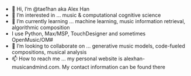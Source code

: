 - 👋 Hi, I’m @tae1han aka Alex Han
- 👀 I’m interested in ... music & computational cognitive science
- 🌱 I’m currently learning ... machine learning, music information retrieval, algorithmic composition
- I use Python, Max/MSP, TouchDesigner and sometimes OpenMusic/OM#
- 💞️ I’m looking to collaborate on ... generative music models, code-fueled compositions, musical analysis
- 📫 How to reach me ... my personal website is alexhan-musicandmind.com. My contact information can be found there
